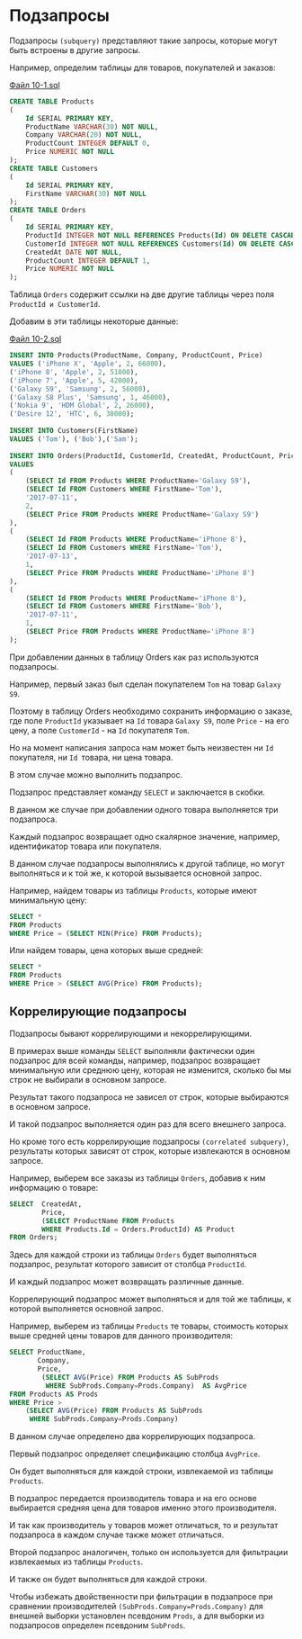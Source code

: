 # Подзапросы


Подзапросы `(subquery)` представляют такие запросы, которые могут быть встроены в другие запросы.

Например, определим таблицы для товаров, покупателей и заказов:


[Файл 10-1.sql](sql/10-1.sql)

```sql
CREATE TABLE Products
(
    Id SERIAL PRIMARY KEY,
    ProductName VARCHAR(30) NOT NULL,
    Company VARCHAR(20) NOT NULL,
    ProductCount INTEGER DEFAULT 0,
    Price NUMERIC NOT NULL
);
CREATE TABLE Customers
(
    Id SERIAL PRIMARY KEY,
    FirstName VARCHAR(30) NOT NULL
);
CREATE TABLE Orders
(
    Id SERIAL PRIMARY KEY,
    ProductId INTEGER NOT NULL REFERENCES Products(Id) ON DELETE CASCADE,
    CustomerId INTEGER NOT NULL REFERENCES Customers(Id) ON DELETE CASCADE,
    CreatedAt DATE NOT NULL,
    ProductCount INTEGER DEFAULT 1,
    Price NUMERIC NOT NULL
);

```


Таблица `Orders` содержит ссылки на две другие таблицы через поля `ProductId и CustomerId`.

Добавим в эти таблицы некоторые данные:

[Файл 10-2.sql](sql/10-2.sql)

```sql
INSERT INTO Products(ProductName, Company, ProductCount, Price) 
VALUES ('iPhone X', 'Apple', 2, 66000),
('iPhone 8', 'Apple', 2, 51000),
('iPhone 7', 'Apple', 5, 42000),
('Galaxy S9', 'Samsung', 2, 56000),
('Galaxy S8 Plus', 'Samsung', 1, 46000),
('Nokia 9', 'HDM Global', 2, 26000),
('Desire 12', 'HTC', 6, 38000);
  
INSERT INTO Customers(FirstName) 
VALUES ('Tom'), ('Bob'),('Sam');
  
INSERT INTO Orders(ProductId, CustomerId, CreatedAt, ProductCount, Price) 
VALUES
( 
    (SELECT Id FROM Products WHERE ProductName='Galaxy S9'), 
    (SELECT Id FROM Customers WHERE FirstName='Tom'),
    '2017-07-11',  
    2, 
    (SELECT Price FROM Products WHERE ProductName='Galaxy S9')
),
( 
    (SELECT Id FROM Products WHERE ProductName='iPhone 8'), 
    (SELECT Id FROM Customers WHERE FirstName='Tom'),
    '2017-07-13',  
    1, 
    (SELECT Price FROM Products WHERE ProductName='iPhone 8')
),
( 
    (SELECT Id FROM Products WHERE ProductName='iPhone 8'), 
    (SELECT Id FROM Customers WHERE FirstName='Bob'),
    '2017-07-11',  
    1, 
    (SELECT Price FROM Products WHERE ProductName='iPhone 8')
);

```


При добавлении данных в таблицу Orders как раз используются подзапросы. 

Например, первый заказ был сделан покупателем `Tom` на товар `Galaxy S9`. 

Поэтому в таблицу Orders необходимо сохранить информацию о заказе, где поле `ProductId` указывает на `Id` товара `Galaxy S9`, поле `Price` - на его цену, а поле `CustomerId` - на `Id` покупателя `Tom`. 

Но на момент написания запроса нам может быть неизвестен ни `Id` покупателя, ни `Id `товара, ни цена товара. 

В этом случае можно выполнить подзапрос.

Подзапрос представляет команду `SELECT` и заключается в скобки. 

В данном же случае при добавлении одного товара выполняется три подзапроса. 

Каждый подзапрос возвращает одно скалярное значение, например, идентификатор товара или покупателя.

В данном случае подзапросы выполнялись к другой таблице, но могут выполняться и к той же, к которой вызывается основной запрос. 

Например, найдем товары из таблицы `Products`, которые имеют минимальную цену:

```sql
SELECT *
FROM Products
WHERE Price = (SELECT MIN(Price) FROM Products);
```

Или найдем товары, цена которых выше средней:

```sql
SELECT *
FROM Products
WHERE Price > (SELECT AVG(Price) FROM Products);
```


## Коррелирующие подзапросы


Подзапросы бывают коррелирующими и некоррелирующими. 

В примерах выше команды `SELECT` выполняли фактически один подзапрос для всей команды, например, подзапрос возвращает минимальную или среднюю цену, которая не изменится, сколько бы мы строк не выбирали в основном запросе. 

Результат такого подзапроса не зависел от строк, которые выбираются в основном запросе. 

И такой подзапрос выполняется один раз для всего внешнего запроса.

Но кроме того есть коррелирующие подзапросы `(correlated subquery)`, результаты которых зависят от строк, которые извлекаются в основном запросе.

Например, выберем все заказы из таблицы `Orders`, добавив к ним информацию о товаре:

```sql
SELECT  CreatedAt, 
        Price, 
        (SELECT ProductName FROM Products 
        WHERE Products.Id = Orders.ProductId) AS Product
FROM Orders;
```

Здесь для каждой строки из таблицы `Orders` будет выполняться подзапрос, результат которого зависит от столбца `ProductId`. 

И каждый подзапрос может возвращать различные данные.

Коррелирующий подзапрос может выполняться и для той же таблицы, к которой выполняется основной запрос. 

Например, выберем из таблицы `Products` те товары, стоимость которых выше средней цены товаров для данного производителя:

```sql
SELECT ProductName,
       Company,
       Price, 
        (SELECT AVG(Price) FROM Products AS SubProds 
         WHERE SubProds.Company=Prods.Company)  AS AvgPrice
FROM Products AS Prods
WHERE Price > 
    (SELECT AVG(Price) FROM Products AS SubProds 
     WHERE SubProds.Company=Prods.Company)
```

В данном случае определено два коррелирующих подзапроса.

Первый подзапрос определяет спецификацию столбца `AvgPrice`. 

Он будет выполняться для каждой строки, извлекаемой из таблицы `Products`. 

В подзапрос передается производитель товара и на его основе выбирается средняя цена для товаров именно этого производителя.

 И так как производитель у товаров может отличаться, то и результат подзапроса в каждом случае также может отличаться.

Второй подзапрос аналогичен, только он используется для фильтрации извлекаемых из таблицы `Products`. 

И также он будет выполняться для каждой строки.

Чтобы избежать двойственности при фильтрации в подзапросе при сравнении производителей `(SubProds.Company=Prods.Company)` для внешней выборки установлен псевдоним `Prods`, а для выборки из подзапросов определен псевдоним `SubProds`.
